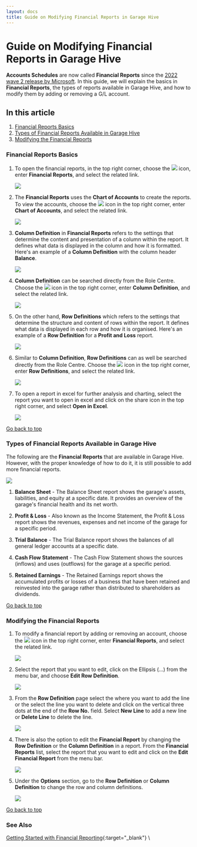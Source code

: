 ```yaml
---
layout: docs
title: Guide on Modifying Financial Reports in Garage Hive
---
```


<a name="top"></a>

# Guide on Modifying Financial Reports in Garage Hive
**Accounts Schedules** are now called **Financial Reports** since the [2022 wave 2 release by Microsoft](garagehive-2022-business-central-release-wave-2.html). In this guide, we will explain the basics in **Financial Reports**, the types of reports available in Garage Hive, and how to modify them by adding or removing a G/L account.

## In this article
1. [Financial Reports Basics](#financial-reports-basics)
2. [Types of Financial Reports Available in Garage Hive](#types-of-financial-reports-available-in-garage-hive)
3. [Modifying the Financial Reports](#modifying-the-financial-reports)

### Financial Reports Basics
1. To open the financial reports, in the top right corner, choose the ![](media/search_icon.png) icon, enter **Financial Reports**, and select the related link.

   ![](media/garagehive-financial-reports-basics1.png)

2. The **Financial Reports** uses the **Chart of Accounts** to create the reports. To view the accounts, choose the ![](media/search_icon.png) icon in the top right corner, enter **Chart of Accounts**, and select the related link.

   ![](media/garagehive-financial-reports-basics2.png)

3. **Column Definition** in **Financial Reports** refers to the settings that determine the content and presentation of a column within the report. It defines what data is displayed in the column and how it is formatted. Here's an example of a **Column Definition** with the column header **Balance**.

   ![](media/garagehive-financial-reports-basics3.png)

4. **Column Definition** can be searched directly from the Role Centre. Choose the ![](media/search_icon.png) icon in the top right corner, enter **Column Definition**, and select the related link.

   ![](media/garagehive-financial-reports-basics4.png)

5. On the other hand, **Row Definitions** which refers to the settings that determine the structure and content of rows within the report. It defines what data is displayed in each row and how it is organised. Here's an example of a **Row Definition** for a **Profit and Loss** report.

   ![](media/garagehive-financial-reports-basics5.png)

6. Similar to **Column Definition**, **Row Definitions** can as well be searched directly from the Role Centre. Choose the ![](media/search_icon.png) icon in the top right corner, enter **Row Definitions**, and select the related link.

   ![](media/garagehive-financial-reports-basics6.png)

7. To open a report in excel for further analysis and charting, select the report you want to open in excel and click on the share icon in the top right corner, and select **Open in Excel**.

   ![](media/garagehive-financial-reports-basics7.png)

[Go back to top](#top)

### Types of Financial Reports Available in Garage Hive
The following are the **Financial Reports** that are available in Garage Hive. However, with the proper knowledge of how to do it, it is still possible to add more financial reports.

   ![](media/garagehive-types-of-financial-reports1.png)

1. **Balance Sheet** - The Balance Sheet report shows the garage's assets, liabilities, and equity at a specific date. It provides an overview of the garage's financial health and its net worth.

2. **Profit & Loss** - Also known as the Income Statement, the Profit & Loss report shows the revenues, expenses and net income of the garage for a specific period.

3. **Trial Balance** - The Trial Balance report shows the balances of all general ledger accounts at a specific date.

4. **Cash Flow Statement** - The Cash Flow Statement shows the sources (inflows) and uses (outflows) for the garage at a specific period.

5. **Retained Earnings** - The Retained Earnings report shows the accumulated profits or losses of a business that have been retained and reinvested into the garage rather than distributed to shareholders as dividends.

[Go back to top](#top)

### Modifying the Financial Reports
1. To modify a financial report by adding or removing an account, choose the ![](media/search_icon.png) icon in the top right corner, enter **Financial Reports**, and select the related link.

   ![](media/garagehive-modify-financial-report1.png)

2. Select the report that you want to edit, click on the Ellipsis (...) from the menu bar, and choose **Edit Row Definition**.

   ![](media/garagehive-modify-financial-report2.png)

3. From the **Row Definition** page select the where you want to add the line or the select the line you want to delete and click on the vertical three dots at the end of the **Row No.** field. Select **New Line** to add a new line or **Delete Line** to delete the line.

   ![](media/garagehive-modify-financial-report3.png)

4. There is also the option to edit the **Financial Report** by changing the **Row Definition** or the **Column Definition** in a report. From the **Financial Reports** list, select the report that you want to edit and click on the **Edit Financial Report** from the menu bar.

   ![](media/garagehive-modify-financial-report4.png)

5. Under the **Options** section, go to the **Row Definition** or **Column Definition** to change the row and column definitions.

   ![](media/garagehive-modify-financial-report5.png)


[Go back to top](#top)



### See Also 

[Getting Started with Financial Reporting](/docs/garagehive-financial-reporting.html){:target="_blank"} \